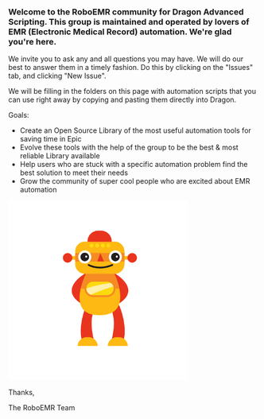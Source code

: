 ### Welcome to the RoboEMR community for Dragon Advanced Scripting.  This group is maintained and operated by lovers of EMR (Electronic Medical Record) automation.  We're glad you're here.  

We invite you to ask any and all questions you may have.  We will do our best to answer them in a timely fashion.  Do this by clicking on the "Issues" tab, and clicking "New Issue".

We will be filling in the folders on this page with automation scripts that you can use right away by copying and pasting them directly into Dragon.  

Goals:

- Create an Open Source Library of the most useful automation tools for saving time in Epic
- Evolve these tools with the help of the group to be the best & most reliable Library available
- Help users who are stuck with a specific automation problem find the best solution to meet their needs
- Grow the community of super cool people who are excited about EMR automation

![RoboEMR](https://github.com/RoboEMR/DragonAdvancedScripting/blob/master/logo.png?raw=true)

Thanks, 

The RoboEMR Team
